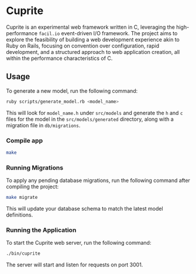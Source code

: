 # Cuprite

Cuprite is an experimental web framework written in C, leveraging the high-performance `facil.io` event-driven I/O framework. The project aims to explore the feasibility of building a web development experience akin to Ruby on Rails, focusing on convention over configuration, rapid development, and a structured approach to web application creation, all within the performance characteristics of C.

## Usage

To generate a new model, run the following command:

```bash
ruby scripts/generate_model.rb <model_name>
```

This will look for `model_name.h` under `src/models` and generate the `h` and `c` files for the model in the `src/models/generated` directory, along with a migration file in `db/migrations`.

### Compile app

```bash
make
```

### Running Migrations

To apply any pending database migrations, run the following command after compiling the project:

```bash
make migrate
```

This will update your database schema to match the latest model definitions.

### Running the Application

To start the Cuprite web server, run the following command:

```bash
./bin/cuprite
```

The server will start and listen for requests on port 3001.
